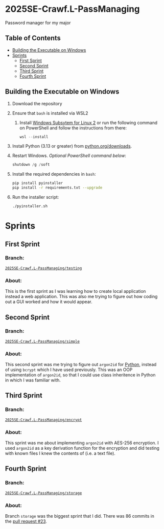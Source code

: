 # 2025SE-Crawf.L-PassManaging

Password manager for my major

## Table of Contents
- [Building the Executable on Windows](#building-the-executable-on-windows)
- [Sprints](#sprints)
   - [First Sprint](#first-sprint)
   - [Second Sprint](#second-sprint)
   - [Third Sprint](#third-sprint)
   - [Fourth Sprint](#fourth-sprint)

## Building the Executable on Windows

1. Download the repository
2. Ensure that `bash` is installed via WSL2
   1. Install [Windows Subsytem for Linux 2](https://learn.microsoft.com/en-us/windows/wsl/install) or run the following command on PowerShell and follow the instructions from there:
      ``` powershell
      wsl --install
      ```

3. Install Python (3.13 or greater) from [python.org/downloads](https://www.python.org/downloads/).

4. Restart Windows. *Optional PowerShell command below*:
   ``` powershell
   shutdown /g /soft
   ```

5. Install the required dependencies in `bash`:
   ``` bash
   pip install pyinstaller
   pip install -r requirements.txt --upgrade
   ```

6. Run the installer script:
   <!-- note -->
   ``` bash
   ./pyinstaller.sh
   ```

# Sprints

## First Sprint

### Branch: 
[`2025SE-Crawf.L-PassManaging/testing`](https://github.com/TempeHS/2025SE-Crawf.L-PassManaging/tree/testing)

### About:

This is the first sprint as I was learning how to create local application instead a web application. This was also me trying to figure out how coding out a GUI worked and how it would appear.

## Second Sprint

### Branch:
[`2025SE-Crawf.L-PassManaging/simple`](https://github.com/TempeHS/2025SE-Crawf.L-PassManaging/tree/simple)

### About:

This second sprint was me trying to figure out `argon2id` for [Python](https://pypi.org/project/argon2-cffi/), instead of using `bcrypt` which I have used previously. This was an OOP implementation of `argon2id`, so that I could use class inheritence in Python in which I was familiar with.

## Third Sprint

### Branch: 

[`2025SE-Crawf.L-PassManaging/encrypt`](https://github.com/TempeHS/2025SE-Crawf.L-PassManaging/tree/encrypt)

### About:

This sprint was me about implementing `argon2id` with AES-256 encryption. I used `argon2id` as a key derivation function for the encryption and did testing with known files I knew the contents of (i.e. a text file).

## Fourth Sprint

### Branch: 

[`2025SE-Crawf.L-PassManaging/storage`](https://github.com/TempeHS/2025SE-Crawf.L-PassManaging/tree/storage)

### About:

Branch `storage` was the biggest sprint that I did. There was 86 commits in the [pull request #23](https://github.com/TempeHS/2025SE-Crawf.L-PassManaging/pull/23/commits).
